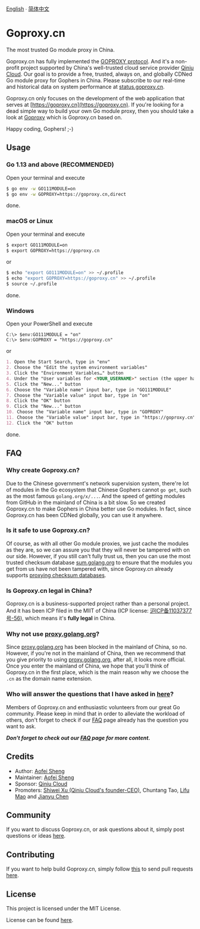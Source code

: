 [English](README.md) ∙ [简体中文](README.zh-CN.md)

# Goproxy.cn

The most trusted Go module proxy in China.

Goproxy.cn has fully implemented the
[GOPROXY protocol](https://go.dev/ref/mod#goproxy-protocol). And it's a
non-profit project supported by China's well-trusted cloud service provider
[Qiniu Cloud](https://www.qiniu.com/en). Our goal is to provide a free, trusted,
always on, and globally CDNed Go module proxy for Gophers in China. Please
subscribe to our real-time and historical data on system performance at
[status.goproxy.cn](https://status.goproxy.cn).

Goproxy.cn only focuses on the development of the web application that serves at
[https://goproxy.cn](https://goproxy.cn). If you're looking for a dead simple
way to build your own Go module proxy, then you should take a look at
[Goproxy](https://github.com/goproxy/goproxy) which is Goproxy.cn based on.

Happy coding, Gophers! ;-)

## Usage

### Go 1.13 and above (RECOMMENDED)

Open your terminal and execute

```bash
$ go env -w GO111MODULE=on
$ go env -w GOPROXY=https://goproxy.cn,direct
```

done.

### macOS or Linux

Open your terminal and execute

```bash
$ export GO111MODULE=on
$ export GOPROXY=https://goproxy.cn
```

or

```bash
$ echo "export GO111MODULE=on" >> ~/.profile
$ echo "export GOPROXY=https://goproxy.cn" >> ~/.profile
$ source ~/.profile
```

done.

### Windows

Open your PowerShell and execute

```poweshell
C:\> $env:GO111MODULE = "on"
C:\> $env:GOPROXY = "https://goproxy.cn"
```

or

```md
1. Open the Start Search, type in "env"
2. Choose the "Edit the system environment variables"
3. Click the "Environment Variables…" button
4. Under the "User variables for <YOUR_USERNAME>" section (the upper half)
5. Click the "New..." button
6. Choose the "Variable name" input bar, type in "GO111MODULE"
7. Choose the "Variable value" input bar, type in "on"
8. Click the "OK" button
9. Click the "New..." button
10. Choose the "Variable name" input bar, type in "GOPROXY"
11. Choose the "Variable value" input bar, type in "https://goproxy.cn"
12. Click the "OK" button
```

done.

## FAQ

### Why create Goproxy.cn?

Due to the Chinese government's network supervision system, there're lot of
modules in the Go ecosystem that Chinese Gophers cannot `go get`, such as the
most famous `golang.org/x/...`. And the speed of getting modules from GitHub in
the mainland of China is a bit slow. So we created Goproxy.cn to make Gophers
in China better use Go modules. In fact, since Goproxy.cn has been CDNed
globally, you can use it anywhere.

### Is it safe to use Goproxy.cn?

Of course, as with all other Go module proxies, we just cache the modules as
they are, so we can assure you that they will never be tampered with on our
side. However, if you still can't fully trust us, then you can use the most
trusted checksum database [sum.golang.org](https://sum.golang.org) to ensure
that the modules you get from us have not been tampered with, since Goproxy.cn
already supports
[proxying checksum databases](https://go.dev/design/25530-sumdb#proxying-a-checksum-database).

### Is Goproxy.cn legal in China?

Goproxy.cn is a business-supported project rather than a personal project. And
it has been ICP filed in the MIIT of China (ICP license:
[沪ICP备11037377号-56](https://beian.miit.gov.cn)), which means it's **fully
legal** in China.

### Why not use [proxy.golang.org](https://proxy.golang.org)?

Since [proxy.golang.org](https://proxy.golang.org) has been blocked in the
mainland of China, so no. However, if you're not in the mainland of China, then
we recommend that you give priority to using
[proxy.golang.org](https://proxy.golang.org), after all, it looks more official.
Once you enter the mainland of China, we hope that you'll think of Goproxy.cn in
the first place, which is the main reason why we choose the `.cn` as the domain
name extension.

### Who will answer the questions that I have asked in [here](https://github.com/goproxy/goproxy.cn/issues/new?assignees=&labels=&template=new-question.md&title=Question%3A+)?

Members of Goproxy.cn and enthusiastic volunteers from our great Go community.
Please keep in mind that in order to alleviate the workload of others, don't
forget to check if our [FAQ](https://goproxy.cn/faq) page already has the
question you want to ask.

***Don't forget to check out our [FAQ](https://goproxy.cn/faq) page for more
content.***

## Credits

* Author: [Aofei Sheng](https://aofeisheng.com)
* Maintainer: [Aofei Sheng](https://aofeisheng.com)
* Sponsor: [Qiniu Cloud](https://www.qiniu.com/en)
* Promoters: [Shiwei Xu (Qiniu Cloud's founder-CEO)](https://baike.baidu.com/item/许式伟), Chuntang Tao, [Lifu Mao](https://github.com/forrest-mao) and [Jianyu Chen](https://github.com/eddycjy)

## Community

If you want to discuss Goproxy.cn, or ask questions about it, simply post
questions or ideas [here](https://github.com/goproxy/goproxy.cn/issues).

## Contributing

If you want to help build Goproxy.cn, simply follow
[this](https://github.com/goproxy/goproxy.cn/wiki/Contributing) to send pull
requests [here](https://github.com/goproxy/goproxy.cn/pulls).

## License

This project is licensed under the MIT License.

License can be found [here](LICENSE).
